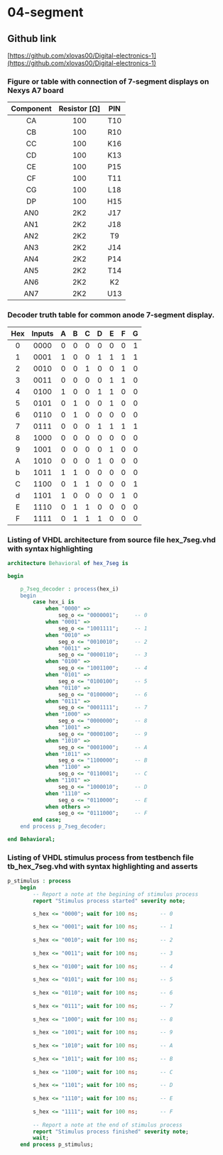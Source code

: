 # 04-segment
## Github link
[https://github.com/xlovas00/Digital-electronics-1](https://github.com/xlovas00/Digital-electronics-1)

### Figure or table with connection of 7-segment displays on Nexys A7 board
| **Component** | **Resistor [Ω]** | **PIN** | 
| :-: | :-: | :-: |
| CA | 100 | T10 |
| CB | 100 | R10 |
| CC | 100 | K16 | 
| CD | 100 | K13 | 
| CE | 100 | P15 |
| CF | 100 | T11 | 
| CG | 100 | L18 | 
| DP | 100 | H15 | 
| AN0 | 2K2 | J17 | 
| AN1 | 2K2 | J18 | 
| AN2 | 2K2 | T9 | 
| AN3 | 2K2 | J14 | 
| AN4 | 2K2 | P14 | 
| AN5 | 2K2 | T14 | 
| AN6 | 2K2 | K2 | 
| AN7 | 2K2 | U13 | 

### Decoder truth table for common anode 7-segment display.
| **Hex** | **Inputs** | **A** | **B** | **C** | **D** | **E** | **F** | **G** |
| :-: | :-: | :-: | :-: | :-: | :-: | :-: | :-: | :-: |
| 0 | 0000 | 0 | 0 | 0 | 0 | 0 | 0 | 1 |
| 1 | 0001 | 1 | 0 | 0 | 1 | 1 | 1 | 1 |
| 2 | 0010 | 0 | 0 | 1 | 0 | 0 | 1 | 0 |
| 3 | 0011 | 0 | 0 | 0 | 0 | 1 | 1 | 0 |
| 4 | 0100 | 1 | 0 | 0 | 1 | 1 | 0 | 0 |
| 5 | 0101 | 0 | 1 | 0 | 0 | 1 | 0 | 0 |
| 6 | 0110 | 0 | 1 | 0 | 0 | 0 | 0 | 0 |
| 7 | 0111 | 0 | 0 | 0 | 1 | 1 | 1 | 1 |
| 8 | 1000 | 0 | 0 | 0 | 0 | 0 | 0 | 0 |
| 9 | 1001 | 0 | 0 | 0 | 0 | 1 | 0 | 0 |
| A | 1010 | 0 | 0 | 0 | 1 | 0 | 0 | 0 |
| b | 1011 | 1 | 1 | 0 | 0 | 0 | 0 | 0 |
| C | 1100 | 0 | 1 | 1 | 0 | 0 | 0 | 1 |
| d | 1101 | 1 | 0 | 0 | 0 | 0 | 1 | 0 |
| E | 1110 | 0 | 1 | 1 | 0 | 0 | 0 | 0 |
| F | 1111 | 0 | 1 | 1 | 1 | 0 | 0 | 0 |

### Listing of VHDL architecture from source file hex_7seg.vhd with syntax highlighting
```vhdl
architecture Behavioral of hex_7seg is

begin

    p_7seg_decoder : process(hex_i)
    begin
        case hex_i is
            when "0000" =>
                seg_o <= "0000001";     -- 0
            when "0001" =>
                seg_o <= "1001111";     -- 1
            when "0010" =>
                seg_o <= "0010010";     -- 2
            when "0011" =>
                seg_o <= "0000110";     -- 3
            when "0100" =>
                seg_o <= "1001100";     -- 4
            when "0101" =>
                seg_o <= "0100100";     -- 5
            when "0110" =>
                seg_o <= "0100000";     -- 6
            when "0111" =>
                seg_o <= "0001111";     -- 7
            when "1000" =>
                seg_o <= "0000000";     -- 8
            when "1001" =>
                seg_o <= "0000100";     -- 9
            when "1010" =>
                seg_o <= "0001000";     -- A
            when "1011" =>
                seg_o <= "1100000";     -- B
            when "1100" =>
                seg_o <= "0110001";     -- C
            when "1101" =>
                seg_o <= "1000010";     -- D            
            when "1110" =>
                seg_o <= "0110000";     -- E
            when others =>
                seg_o <= "0111000";     -- F
        end case;
    end process p_7seg_decoder;

end Behavioral;
```
### Listing of VHDL stimulus process from testbench file tb_hex_7seg.vhd with syntax highlighting and asserts
```vhdl
p_stimulus : process
    begin
        -- Report a note at the begining of stimulus process
        report "Stimulus process started" severity note;

        s_hex <= "0000"; wait for 100 ns;       -- 0
        
        s_hex <= "0001"; wait for 100 ns;       -- 1
        
        s_hex <= "0010"; wait for 100 ns;       -- 2
        
        s_hex <= "0011"; wait for 100 ns;       -- 3
        
        s_hex <= "0100"; wait for 100 ns;       -- 4
        
        s_hex <= "0101"; wait for 100 ns;       -- 5
        
        s_hex <= "0110"; wait for 100 ns;       -- 6
        
        s_hex <= "0111"; wait for 100 ns;       -- 7
        
        s_hex <= "1000"; wait for 100 ns;       -- 8
        
        s_hex <= "1001"; wait for 100 ns;       -- 9
        
        s_hex <= "1010"; wait for 100 ns;       -- A
        
        s_hex <= "1011"; wait for 100 ns;       -- B
        
        s_hex <= "1100"; wait for 100 ns;       -- C
        
        s_hex <= "1101"; wait for 100 ns;       -- D
        
        s_hex <= "1110"; wait for 100 ns;       -- E
        
        s_hex <= "1111"; wait for 100 ns;       -- F
           
        -- Report a note at the end of stimulus process
        report "Stimulus process finished" severity note;
        wait;
    end process p_stimulus;
```
